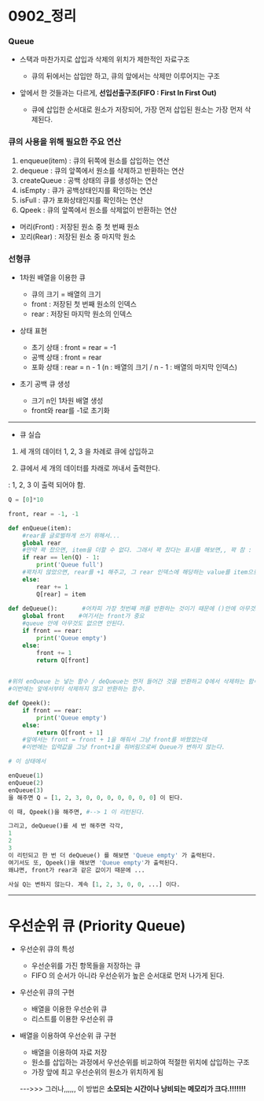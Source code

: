 # 0902_정리

### Queue

- 스택과 마찬가지로 삽입과 삭제의 위치가 제한적인 자료구조
  - 큐의 뒤에서는 삽입만 하고, 큐의 앞에서는 삭제만 이루어지는 구조



- 앞에서 한 것들과는 다르게, **선입선출구조(FIFO : First In First Out)**

  - 큐에 삽입한 순서대로 원소가 저장되어, 가장 먼저 삽입된 원소는 가장 먼저 삭제된다.

  

### 큐의 사용을 위해 필요한 주요 연산

1. enqueue(item) : 큐의 뒤쪽에 원소를 삽입하는 연산
2. dequeue : 큐의 앞쪽에서 원소를 삭제하고 반환하는 연산
3. createQueue : 공백 상태의 큐를 생성하는 연산
4. isEmpty : 큐가 공백상태인지를 확인하는 연산
5. isFull : 큐가 포화상태인지를 확인하는 연산
6. Qpeek : 큐의 앞쪽에서 원소를 삭제없이 반환하는 연산



- 머리(Front) : 저장된 원소 중 첫 번째 원소
- 꼬리(Rear) : 저장된 원소 중 마지막 원소



### 선형큐

- 1차원 배열을 이용한 큐
  - 큐의 크기 = 배열의 크기
  - front : 저장된 첫 번째 원소의 인덱스
  - rear : 저장된 마지막 원소의 인덱스
- 상태 표현
  - 초기 상태  : front = rear = -1
  - 공백 상태 : front = rear
  - 포화 상태 : rear = n - 1 (n : 배열의 크기 / n - 1 : 배열의 마지막 인덱스)



- 초기 공백 큐 생성
  - 크기 n인 1차원 배열 생성
  - front와 rear를 -1로 초기화



-----

- 큐 실습

1. 세 개의 데이터 1, 2, 3 을 차례로 큐에 삽입하고

2.  큐에서 세 개의 데이터를 차래로 꺼내서 출력한다.

   : 1, 2, 3 이 출력 되어야 함.



```python
Q = [0]*10

front, rear = -1, -1

def enQueue(item):
    #rear를 글로벌하게 쓰기 위해서... 
    global rear
    #만약 꽉 찼으면, item을 더할 수 없다. 그래서 꽉 찼다는 표시를 해보면,, 꽉 참 : rear = len(Q)-1
    if rear == len(Q) - 1:
        print('Queue full')
    #꽉차지 않았으면, rear를 +1 해주고, 그 rear 인덱스에 해당하는 value를 item으로 바꿔 줌
    else:
        rear += 1
        Q[rear] = item
    
def deQueue():       #어차피 가장 첫번째 꺼를 반환하는 것이기 때문에 ()안에 아무것도 없어도 된다.
    global front    #여기서는 front가 중요
    #queue 안에 아무것도 없으면 안된다.
    if front == rear:
        print('Queue empty')
    else:
        front += 1
        return Q[front]
    

#위의 enQueue 는 넣는 함수 / deQueue는 먼저 들어간 것을 반환하고 Q에서 삭제하는 함수
#이번에는 앞에서부터 삭제하지 않고 반환하는 함수.

def Qpeek():
    if front == rear:
        print('Queue empty')
    else:
        return Q[front + 1]
    #앞에서는 front = front + 1을 해줘서 그냥 front를 바꿨었는데
    #이번에는 입력값을 그냥 front+1을 줘버림으로써 Queue가 변하지 않는다.
```

```python
# 이 상태에서

enQueue(1)
enQueue(2)
enQueue(3)
을 해주면 Q = [1, 2, 3, 0, 0, 0, 0, 0, 0, 0] 이 된다.

이 때, Qpeek()을 해주면, #--> 1 이 리턴된다.

그리고, deQueue()를 세 번 해주면 각각, 
1
2
3
이 리턴되고 한 번 더 deQueue() 를 해보면 'Queue empty' 가 출력된다.
여기서도 또, Qpeek()을 해보면 'Queue empty'가 출력된다.
왜냐면, front가 rear과 같은 값이기 때문에 ...

사실 Q는 변하지 않는다. 계속 [1, 2, 3, 0, 0, ...] 이다.
```



----

# 우선순위 큐 (Priority Queue)

- 우선순위 큐의 특성
  - 우선순위를 가진 항목들을 저장하는 큐
  - FIFO 의 순서가 아니라 우선순위가 높은 순서대로 먼저 나가게 된다.



- 우선순위 큐의 구현
  - 배열을 이용한 우선순위 큐
  - 리스트를 이용한 우선순위 큐



- 배열을 이용하여 우선순위 큐 구현

  - 배열을 이용하여 자료 저장
  - 원소를 삽입하는 과정에서 우선순위를 비교하여 적절한 위치에 삽입하는 구조
  - 가장 앞에 최고 우선순위의 원소가 위치하게 됨

  --->>> 그러나,,,,,, 이 방법은 **소모되는 시간이나 낭비되는 메모리가 크다.!!!!!!!**

































